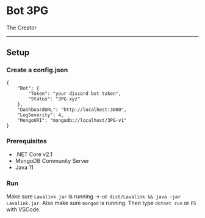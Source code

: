 # Bot 3PG
The Creator

---

## Setup

### Create a config.json
```
{
    "Bot": {
        "Token": "your discord bot token",
        "Status": "3PG.xyz"
    },
    "DashboardURL": "http://localhost:3000",
    "LogSeverity": 4,
    "MongoURI": "mongodb://localhost/3PG-v1"
}
```

### Prerequisites
- .NET Core v2.1
- MongoDB Community Server
- Java 11

### Run
Make sure `Lavalink.jar` is running -> `cd dist/Lavalink && java -jar Lavalink.jar`.
Also make sure `mongod` is running.
Then type `dotnet run` or `F5` with VSCode.

